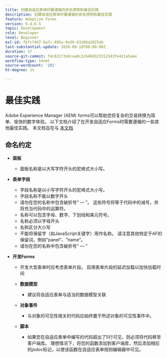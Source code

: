 ```yaml
---
title: 创建自适应表单时要遵循的命名惯例和最佳实践
description: 创建自适应表单时要遵循的命名惯例和最佳实践
feature: Adaptive Forms
version: 6.4,6.5
topic: Development
role: Developer
level: Beginner
exl-id: fbfc74d7-ba7c-495a-9e3b-63166a3025ab
last-substantial-update: 2020-09-10T00:00:00Z
duration: 57
source-git-commit: f4c621f3a9caa8c2c64b8323312343fe421a5aee
workflow-type: tm+mt
source-wordcount: '281'
ht-degree: 1%

---
```


# 最佳实践

Adobe Experience Manager (AEM) forms可以帮助您将复杂的交易转换为简单、愉快的数字体验。 以下文档介绍了在开发自适应Forms时需要遵循的一些其他最佳实践。 本文档旨在与 [本文档](https://helpx.adobe.com/experience-manager/6-3/forms/using/adaptive-forms-best-practices.html#Overview)

## 命名约定

* **面板**
   * 面板名称是以大写字符开头的驼峰式大小写。

* **表单字段**
   * 字段名称是以小写字符开头的驼峰式大小写。
   * 字段名称不能以数字开头
   * 请勿在您的名称中包含破折号“ — ”。 这些符号将等于代码中的减号，并将充当代码中的运算符。
   * 名称可以包含字母、数字、下划线和美元符号。
   * 名称必须以字母开头
   * 名称区分大小写
   * 不能将保留字（如JavaScript关键字）用作名称。 请注意其他特定于AF的保留词，例如“panel”、“name”。
   * 请勿在您的名称中包含破折号“ — ”
* **开发Forms**
   * 开发大型表单时应考虑表单片段。 启用表单片段的延迟加载以加快加载时间
   * **数据模型**
      * 建议将自适应表单与适当的数据模型关联

   * **对象事件**
      * 与对象的可见性相关的代码应始终置于所述对象的可见性事件中。
   * **脚本**
      * 如果您在自适应表单中编写的代码超出了5行可见，则必须将代码移至客户端库。 理想情况下，将您的函数添加到客户端库，然后添加相应的jsdoc标记，以使该函数在自适应表单规则编辑器中可见。
